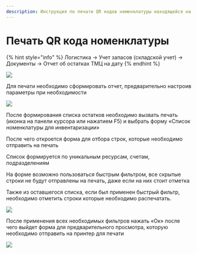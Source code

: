 ```yaml
---
description: Инструкция по печати QR кодов номенклатуры находящейся на участке
---
```


# Печать QR кода номенклатуры

{% hint style="info" %}
Логистика → Учет запасов (складской учет) → Документы → Отчет об остатках ТМЦ на дату
{% endhint %}

![](<../../../.gitbook/assets/0 (142).png>)

Для печати необходимо сформировать отчет, предварительно настроив параметры при необходимости

![](<../../../.gitbook/assets/1 (127).png>)

После формирования списка остатков необходимо вызвать печать (иконка на панели курсора или нажатием F5) и выбрать форму «Список номенклатуры для инвентаризации»

После чего откроется форма для отбора строк, которые необходимо отправить на печать

Список формируется по уникальным ресурсам, счетам, подразделениям

На форме возможно пользоваться быстрым фильтром, все скрытые строки не будут отправлены на печать, даже если на них стоит отметка

Также из оставшегося списка, если был применен быстрый фильтр, необходимо отметить строки которые необходимо распечатать.

![](<../../../.gitbook/assets/2 (72).png>)

После применения всех необходимых фильтров нажать «Ок» после чего выйдет форма для предварительного просмотра, которую необходимо отправить на принтер для печати

![](<../../../.gitbook/assets/3 (94).png>)
